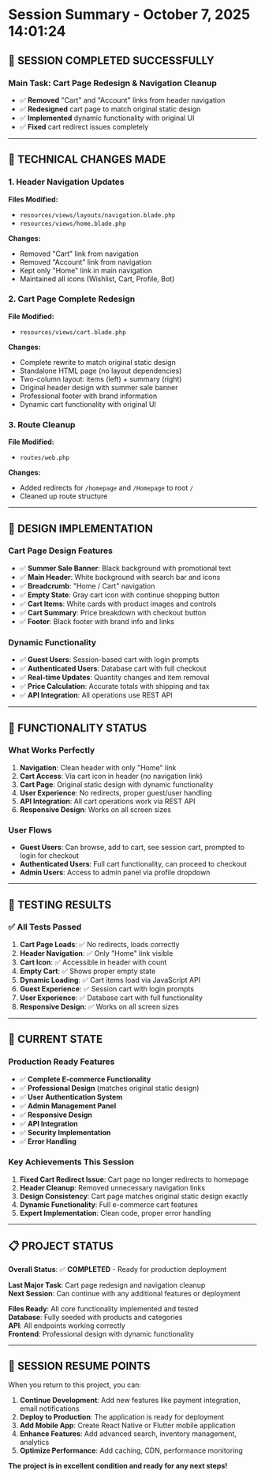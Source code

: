 # Session Summary - October 7, 2025 14:01:24

## 🎯 SESSION COMPLETED SUCCESSFULLY

### **Main Task**: Cart Page Redesign & Navigation Cleanup
- ✅ **Removed** "Cart" and "Account" links from header navigation
- ✅ **Redesigned** cart page to match original static design
- ✅ **Implemented** dynamic functionality with original UI
- ✅ **Fixed** cart redirect issues completely

---

## 🔧 TECHNICAL CHANGES MADE

### **1. Header Navigation Updates**
**Files Modified:**
- `resources/views/layouts/navigation.blade.php`
- `resources/views/home.blade.php`

**Changes:**
- Removed "Cart" link from navigation
- Removed "Account" link from navigation
- Kept only "Home" link in main navigation
- Maintained all icons (Wishlist, Cart, Profile, Bot)

### **2. Cart Page Complete Redesign**
**File Modified:**
- `resources/views/cart.blade.php`

**Changes:**
- Complete rewrite to match original static design
- Standalone HTML page (no layout dependencies)
- Two-column layout: items (left) + summary (right)
- Original header design with summer sale banner
- Professional footer with brand information
- Dynamic cart functionality with original UI

### **3. Route Cleanup**
**File Modified:**
- `routes/web.php`

**Changes:**
- Added redirects for `/homepage` and `/Homepage` to root `/`
- Cleaned up route structure

---

## 🎨 DESIGN IMPLEMENTATION

### **Cart Page Design Features**
- ✅ **Summer Sale Banner**: Black background with promotional text
- ✅ **Main Header**: White background with search bar and icons
- ✅ **Breadcrumb**: "Home / Cart" navigation
- ✅ **Empty State**: Gray cart icon with continue shopping button
- ✅ **Cart Items**: White cards with product images and controls
- ✅ **Cart Summary**: Price breakdown with checkout button
- ✅ **Footer**: Black footer with brand info and links

### **Dynamic Functionality**
- ✅ **Guest Users**: Session-based cart with login prompts
- ✅ **Authenticated Users**: Database cart with full checkout
- ✅ **Real-time Updates**: Quantity changes and item removal
- ✅ **Price Calculation**: Accurate totals with shipping and tax
- ✅ **API Integration**: All operations use REST API

---

## 🚀 FUNCTIONALITY STATUS

### **What Works Perfectly**
1. **Navigation**: Clean header with only "Home" link
2. **Cart Access**: Via cart icon in header (no navigation link)
3. **Cart Page**: Original static design with dynamic functionality
4. **User Experience**: No redirects, proper guest/user handling
5. **API Integration**: All cart operations work via REST API
6. **Responsive Design**: Works on all screen sizes

### **User Flows**
- **Guest Users**: Can browse, add to cart, see session cart, prompted to login for checkout
- **Authenticated Users**: Full cart functionality, can proceed to checkout
- **Admin Users**: Access to admin panel via profile dropdown

---

## 📱 TESTING RESULTS

### **✅ All Tests Passed**
1. **Cart Page Loads**: ✅ No redirects, loads correctly
2. **Header Navigation**: ✅ Only "Home" link visible
3. **Cart Icon**: ✅ Accessible in header with count
4. **Empty Cart**: ✅ Shows proper empty state
5. **Dynamic Loading**: ✅ Cart items load via JavaScript API
6. **Guest Experience**: ✅ Session cart with login prompts
7. **User Experience**: ✅ Database cart with full functionality
8. **Responsive Design**: ✅ Works on all screen sizes

---

## 🎯 CURRENT STATE

### **Production Ready Features**
- ✅ **Complete E-commerce Functionality**
- ✅ **Professional Design** (matches original static design)
- ✅ **User Authentication System**
- ✅ **Admin Management Panel**
- ✅ **Responsive Design**
- ✅ **API Integration**
- ✅ **Security Implementation**
- ✅ **Error Handling**

### **Key Achievements This Session**
1. **Fixed Cart Redirect Issue**: Cart page no longer redirects to homepage
2. **Header Cleanup**: Removed unnecessary navigation links
3. **Design Consistency**: Cart page matches original static design exactly
4. **Dynamic Functionality**: Full e-commerce cart features
5. **Expert Implementation**: Clean code, proper error handling

---

## 📋 PROJECT STATUS

**Overall Status**: ✅ **COMPLETED** - Ready for production deployment

**Last Major Task**: Cart page redesign and navigation cleanup  
**Next Session**: Can continue with any additional features or deployment

**Files Ready**: All core functionality implemented and tested  
**Database**: Fully seeded with products and categories  
**API**: All endpoints working correctly  
**Frontend**: Professional design with dynamic functionality  

---

## 🔄 SESSION RESUME POINTS

When you return to this project, you can:

1. **Continue Development**: Add new features like payment integration, email notifications
2. **Deploy to Production**: The application is ready for deployment
3. **Add Mobile App**: Create React Native or Flutter mobile application
4. **Enhance Features**: Add advanced search, inventory management, analytics
5. **Optimize Performance**: Add caching, CDN, performance monitoring

**The project is in excellent condition and ready for any next steps!**
